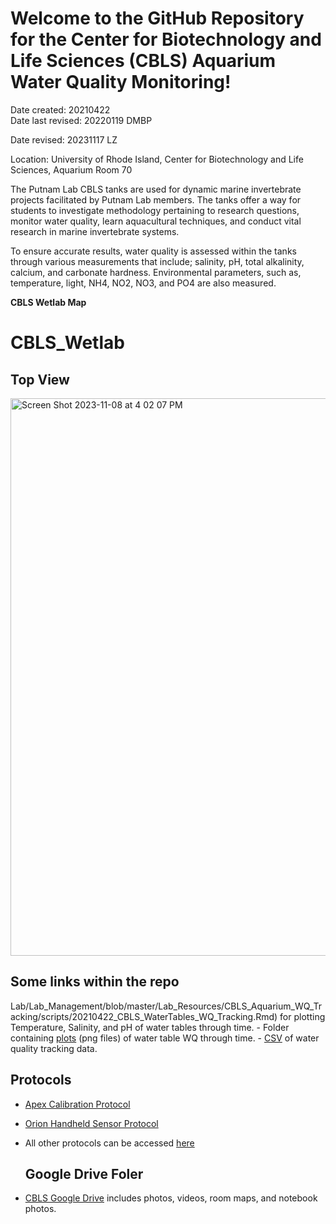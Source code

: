 
# Welcome to the GitHub Repository for the Center for Biotechnology and Life Sciences (CBLS) Aquarium Water Quality Monitoring!

Date created: 20210422  
Date last revised: 20220119 DMBP

Date revised: 20231117 LZ

Location: University of Rhode Island, Center for Biotechnology and Life Sciences, Aquarium Room 70

The Putnam Lab CBLS tanks are used for dynamic marine invertebrate projects facilitated by Putnam Lab members. The tanks offer a way for students to investigate methodology pertaining to research questions, monitor water quality, learn aquacultural techniques, and conduct vital research in marine invertebrate systems. 

To ensure accurate results, water quality is assessed within the tanks through various measurements that include; salinity, pH, total alkalinity, calcium, and carbonate hardness. Environmental parameters, such as, temperature, light, NH4, NO2, NO3, and PO4 are also measured. 


**CBLS Wetlab Map**

# CBLS_Wetlab

## Top View

<img width="892" alt="Screen Shot 2023-11-08 at 4 02 07 PM" src="https://github.com/Putnam-Lab/CBLS_Wetlab/assets/5198996/002bc5dc-806a-4b8b-95d4-de0ea7ceeb95">

## **Some links within the repo**
Lab/Lab_Management/blob/master/Lab_Resources/CBLS_Aquarium_WQ_Tracking/scripts/20210422_CBLS_WaterTables_WQ_Tracking.Rmd) for plotting Temperature, Salinity, and pH of water tables through time.
    - Folder containing [plots](https://github.com/Putnam-Lab/Lab_Management/tree/master/Lab_Resources/CBLS_Aquarium_WQ_Tracking/scripts/figures) (png files) of water table WQ through time.
    - [CSV](https://github.com/Putnam-Lab/Lab_Management/blob/master/Lab_Resources/CBLS_Aquarium_WQ_Tracking/CBLS_watertables_waterquality_tracking.csv) of water quality tracking data.

## **Protocols**
- [Apex Calibration Protocol]() 
- [Orion Handheld Sensor Protocol]()
- All other protocols can be accessed [here]() 


  ## **Google Drive Foler**
- [CBLS Google Drive](https://drive.google.com/drive/u/0/folders/1ocYxPYi3edLmXBJPu962fU0PFoS6fVF6) includes photos, videos, room maps, and notebook photos.

